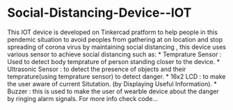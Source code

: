 # Social-Distancing-Device--IOT
This  IOT device is developed on Tinkercad pratform to  help people in this pendemic situation to avoid peoples  from gathering at on location and stop spreading of corona virus  by maintaining social distancing , this device uses various sensor to  achieve social distancing such as:  * Temprature Sensor : Used to detect body temprature of person standing closer to the device. * Ultrasonic Sensor : to detect the presence of objects and their temprature(using temprature sensor) to detect danger. * 16x2 LCD : to make the user aware of current Situtation. (by Displaying Useful Information). * Buzzer : this is used to make the user of wearble device about the danger by ringing alarm signals.  For more info check code...
